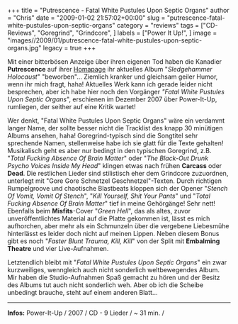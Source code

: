 +++
title = "Putrescence - Fatal White Pustules Upon Septic Organs"
author = "Chris"
date = "2009-01-02 21:57:02+00:00"
slug = "putrescence-fatal-white-pustules-upon-septic-organs"
category = "reviews"
tags = ["CD-Reviews", "Goregrind", "Grindcore", ]
labels = ["Power It Up!", ]
image = "images//2009/01/putrescence-fatal-white-pustules-upon-septic-organs.jpg"
legacy = true
+++


Mit einer bitterbösen Anzeige über ihren eigenen Tod haben die Kanadier **Putrescence** auf ihrer <a href="http://www.putrescence.com/">Homapage</a> ihr aktuelles Album "_Sledgehammer Holocaust_" "beworben"... Ziemlich kranker und gleichsam geiler Humor, wenn ihr mich fragt, haha!
Aktuelles Werk kann ich gerade leider nicht besprechen, aber ich habe hier noch den Vorgänger _"Fatal White Pustules Upon Septic Organs_", erschienen im Dezember 2007 über Power-It-Up, rumliegen, der seither auf eine Kritik wartet!

Wer denkt, "Fatal White Pustules Upon Septic Organs" wäre ein verdammt langer Name, der sollte besser nicht die Tracklist des knapp 30 minütigen Albums ansehen, haha! Goregrind-typisch sind die Songtitel sehr sprechende Namen, stellenweise habe ich sie glatt für die Texte gehalten!
Musikalisch geht es aber nur bedingt in den typischen Goregrind, z.B. "_Total Fucking Absence Of Brain Matter_" oder "_The Black-Out Drunk Psycho Voices Inside My Head_" klingen etwas nach frühen **Carcass** oder **Dead**. Die restlichen Lieder sind stilistisch eher dem Grindcore zuzuordnen, unterlegt mit "Gore Gore Schnetzel Geschnetzel"-Texten.
Durch richtigen Rumpelgroove und chaotische Blastbeats kloppen sich der Opener "_Stench Of Vomit, Vomit Of Stench_", "_Kill Yourself, Shit Your Pants_" und "_Total Fucking Absence Of Brain Matter_" tief in meine Gehörgänge! Sehr nett!
Ebenfalls beim **Misfits**-Cover "_Green Hell_", das als altes, zuvor unveröffentlichtes Material auf die Platte gekommen ist, lässt es mich aufhorchen, aber mehr als ein Schmunzeln über die vergebene Liebesmühe hinterlässt es leider doch nicht auf meinen Lippen. Neben diesem Bonus gibt es noch "_Faster Blunt Trauma, Kill, Kill_" von der Split mit **Embalming Theatre** und vier Live-Aufnahmen.

Letztendlich bleibt mit "_Fatal White Pustules Upon Septic Organs_" ein zwar kurzweiliges, wenngleich auch nicht sonderlich weltbewegendes Album. Mir haben die Studio-Aufnahmen Spaß gemacht zu hören und der Besitz des Albums tut auch nicht sonderlich weh. Aber ob ich die Scheibe unbedingt brauche, steht auf einem anderen Blatt...




---
**Infos:**
Power-It-Up / 2007 / 
CD - 9 Lieder / ~ 31 min. / 
